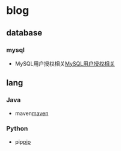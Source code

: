 # blog

## database
### mysql
- MySQL用户授权相关[MySQL用户授权相关](database/MySQL用户授权相关.md)

## lang
### Java
- maven[maven](lang/Java/maven.md)

### Python
- pip[pip](lang/Python/pip.md)